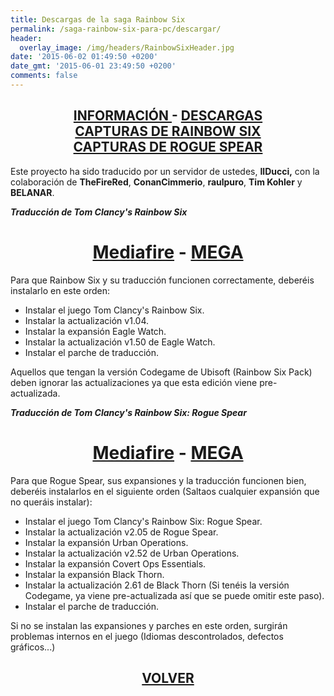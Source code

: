 ```yaml
---
title: Descargas de la saga Rainbow Six
permalink: /saga-rainbow-six-para-pc/descargar/
header:
  overlay_image: /img/headers/RainbowSixHeader.jpg
date: '2015-06-02 01:49:50 +0200'
date_gmt: '2015-06-01 23:49:50 +0200'
comments: false
---
```

<h2 style="text-align: center;"><strong><a href="/saga-rainbow-six-para-pc/informacion/">INFORMACIÓN </a>- <a href="/saga-rainbow-six-para-pc/descargar/">DESCARGAS</a><br>
<a href="/saga-rainbow-six-para-pc/capturasr6/">CAPTURAS DE RAINBOW SIX</a><br>
<a href="/saga-rainbow-six-para-pc/capturasrogue/">CAPTURAS DE ROGUE SPEAR</a></strong></h2>

Este proyecto ha sido traducido por un servidor de ustedes, **IlDucci,** con la colaboración 
de **TheFireRed**, **ConanCimmerio**, **raulpuro**, **Tim Kohler** y **BELANAR**.

_**Traducción de Tom Clancy's Rainbow Six**_

<h1 style="text-align: center;"><strong><a href="http://www.mediafire.com/download/6szb8f76oxvanpp/TraduccionRainbowSixEspanol11.7z">Mediafire</a> - <a href="https://mega.nz/#!RMkjkajC!E94P5RlsU-bZhmi2KTpV99Z8y4RvZOlJNXw5oN2s1DQ">MEGA</a></strong></h1>

Para que Rainbow Six y su traducción funcionen correctamente, deberéis instalarlo 
en este orden:

- Instalar el juego Tom Clancy's Rainbow Six.  
- Instalar la actualización v1.04.  
- Instalar la expansión Eagle Watch.  
- Instalar la actualización v1.50 de Eagle Watch.  
- Instalar el parche de traducción.

Aquellos que tengan la versión Codegame de Ubisoft (Rainbow Six Pack) deben ignorar las actualizaciones 
ya que esta edición viene pre-actualizada.

_**Traducción de Tom Clancy's Rainbow Six: Rogue Spear**_

<h1 style="text-align: center;"><strong><a href="http://www.mediafire.com/download/5czgeua6igwxu8u/TraduccionRogueSpearEspanol11.7z">Mediafire</a> - <a href="https://mega.nz/#!FYcFEQrS!oeaOxUQc1Ayf8dsj4pE0qWPUcvieY3aVwJabwuHCDZk">MEGA</a></strong></h1>

Para que Rogue Spear, sus expansiones y la traducción funcionen bien, deberéis instalarlos en el 
siguiente orden (Saltaos cualquier expansión que no queráis instalar):

- Instalar el juego Tom Clancy's Rainbow Six: Rogue Spear.  
- Instalar la actualización v2.05 de Rogue Spear.  
- Instalar la expansión Urban Operations.  
- Instalar la actualización v2.52 de Urban Operations.  
- Instalar la expansión Covert Ops Essentials.  
- Instalar la expansión Black Thorn.  
- Instalar la actualización 2.61 de Black Thorn (Si tenéis la versión Codegame, ya viene pre-actualizada 
así que se puede omitir este paso).  
- Instalar el parche de traducción.

Si no se instalan las expansiones y parches en este orden, surgirán problemas internos en el juego 
(Idiomas descontrolados, defectos gráficos...)

<h2 style="text-align: center;"><a href="/saga-rainbow-six-para-pc/"><strong>VOLVER</strong></a></h2>


